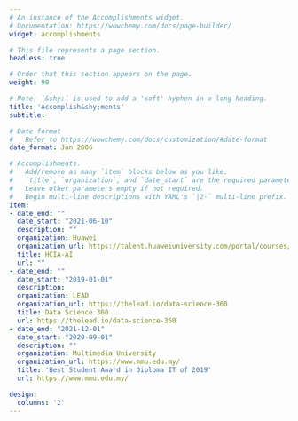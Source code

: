 ```yaml
---
# An instance of the Accomplishments widget.
# Documentation: https://wowchemy.com/docs/page-builder/
widget: accomplishments

# This file represents a page section.
headless: true

# Order that this section appears on the page.
weight: 90

# Note: `&shy;` is used to add a 'soft' hyphen in a long heading.
title: 'Accomplish&shy;ments'
subtitle:

# Date format
#   Refer to https://wowchemy.com/docs/customization/#date-format
date_format: Jan 2006

# Accomplishments.
#   Add/remove as many `item` blocks below as you like.
#   `title`, `organization`, and `date_start` are the required parameters.
#   Leave other parameters empty if not required.
#   Begin multi-line descriptions with YAML's `|2-` multi-line prefix.
item:
- date_end: ""
  date_start: "2021-06-10"
  description: ""
  organization: Huawei
  organization_url: https://talent.huaweiuniversity.com/portal/courses/HuaweiX+EBG2020CCHW1100087/about
  title: HCIA-AI
  url: ""
- date_end: ""
  date_start: "2019-01-01"
  description: 
  organization: LEAD
  organization_url: https://thelead.io/data-science-360
  title: Data Science 360
  url: https://thelead.io/data-science-360
- date_end: "2021-12-01"
  date_start: "2020-09-01"
  description: ""
  organization: Multimedia University
  organization_url: https://www.mmu.edu.my/
  title: 'Best Student Award in Diploma IT of 2019'
  url: https://www.mmu.edu.my/

design:
  columns: '2' 
---
```

